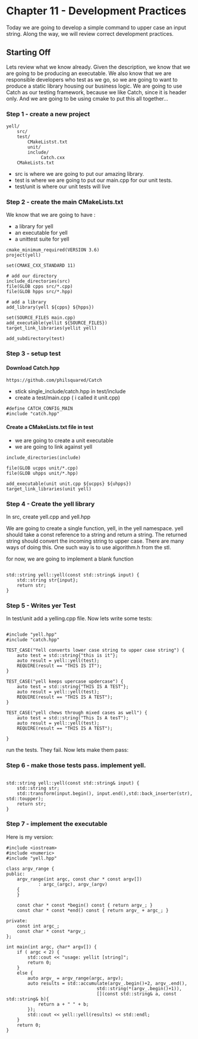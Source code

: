 # Chapter 11 - Development Practices 

Today we are going to develop a simple command to upper case an input string. Along the way, we will review correct development practices.

## Starting Off

Lets review what we know already. Given the description, we know that we are going to be producing an executable. We also know that we are responsible developers who test as we go, so we are going to want to produce a static library housing our business logic. We are going to use Catch as our testing framework, because we like Catch, since it is header only. And we are going to be using cmake to put this all together...
 
### Step 1 - create a new project
 
```
yell/
    src/
    test/
        CMakeListst.txt
        unit/
        include/
             Catch.cxx
    CMakeLists.txt
```

- src is where we are going to put our amazing library.
- test is where we are going to put our main.cpp for our unit tests.
- test/unit is where our unit tests will live

### Step 2 - create the main CMakeLists.txt

We know that we are going to have :

- a library for yell
- an executable for yell
- a unittest suite for yell

```
cmake_minimum_required(VERSION 3.6)
project(yell)

set(CMAKE_CXX_STANDARD 11)

# add our directory
include_directories(src)
file(GLOB cpps src/*.cpp)
file(GLOB hpps src/*.hpp)

# add a library
add_library(yell ${cpps} ${hpps})

set(SOURCE_FILES main.cpp)
add_executable(yellit ${SOURCE_FILES})
target_link_libraries(yellit yell)

add_subdirectory(test)

```

### Step 3 - setup test

#### Download Catch.hpp
```
https://github.com/philsquared/Catch
```
- stick single_include/catch.hpp in test/include
- create a test/main.cpp ( i called it unit.cpp)

```
#define CATCH_CONFIG_MAIN
#include "catch.hpp"
```

#### Create a CMakeLists.txt file in test
- we are going to create a unit executable 
- we are going to link against yell

```
include_directories(include)

file(GLOB ucpps unit/*.cpp)
file(GLOB uhpps unit/*.hpp)

add_executable(unit unit.cpp ${ucpps} ${uhpps})
target_link_libraries(unit yell)
```

### Step 4 - Create the yell library

In src, create yell.cpp and yell.hpp

We are going to create a single function, yell, in the yell namespace.
yell should take a const reference to a string and return a string.
The returned string should convert the incoming string to upper case.
There are many ways of doing this. One such way is to use algorithm.h from the stl.

for now, we are going to implement a blank function
```

std::string yell::yell(const std::string& input) {
    std::string str{input};
    return str;
}
```

### Step 5 - Writes yer Test

In test/unit add a yelling.cpp file. Now lets write some tests:

```

#include "yell.hpp"
#include "catch.hpp"

TEST_CASE("Yell converts lower case string to upper case string") {
    auto test = std::string{"this is it"};
    auto result = yell::yell(test);
    REQUIRE(result == "THIS IS IT");
}

TEST_CASE("yell keeps upercase updercase") {
    auto test = std::string{"THIS IS A TEST"};
    auto result = yell::yell(test);
    REQUIRE(result == "THIS IS A TEST");
}

TEST_CASE("yell chews through mixed cases as well") {
    auto test = std::string("This Is A tesT");
    auto result = yell::yell(test);
    REQUIRE(result == "THIS IS A TEST");

}
```
run the tests. They fail. Now lets make them pass:

### Step 6 - make those tests pass. implement yell.

```

std::string yell::yell(const std::string& input) {
    std::string str;
    std::transform(input.begin(), input.end(),std::back_inserter(str), std::toupper);
    return str;
}
```

### Step 7 - implement the executable


Here is my version:
```
#include <iostream>
#include <numeric>
#include "yell.hpp"

class argv_range {
public:
    argv_range(int argc, const char * const argv[])
            : argc_(argc), argv_(argv)
    {
    }

    const char * const *begin() const { return argv_; }
    const char * const *end() const { return argv_ + argc_; }

private:
    const int argc_;
    const char * const *argv_;
};

int main(int argc, char* argv[]) {
    if ( argc < 2) {
        std::cout << "usage: yellit [string]";
        return 0;
    }
    else {
        auto argv_ = argv_range(argc, argv);
        auto results = std::accumulate(argv_.begin()+2, argv_.end(),
                                  std::string(*(argv_.begin()+1)),
                                  [](const std::string& a, const std::string& b){
            return a + " " + b;
        });
        std::cout << yell::yell(results) << std::endl;
    }
    return 0;
}
```

